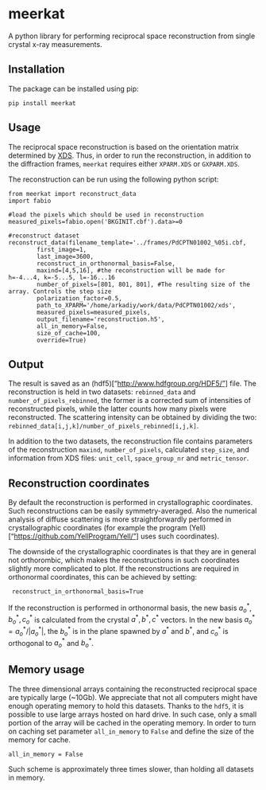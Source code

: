 # meerkat
A python library for performing reciprocal space reconstruction from single crystal x-ray measurements. 

## Installation
The package can be installed using pip:

    pip install meerkat

## Usage

The reciprocal space reconstruction is based on the orientation matrix determined by [XDS](“xds.mpimf-heidelberg.mpg.de”). Thus, in order to run the reconstruction, in addition to the diffraction frames, `meerkat` requires either `XPARM.XDS` or `GXPARM.XDS`.

The reconstruction can be run using the following python script:

```
from meerkat import reconstruct_data
import fabio

#load the pixels which should be used in reconstruction
measured_pixels=fabio.open('BKGINIT.cbf').data>=0

#reconstruct dataset
reconstruct_data(filename_template='../frames/PdCPTN01002_%05i.cbf,
        first_image=1,
        last_image=3600,
        reconstruct_in_orthonormal_basis=False,
        maxind=[4,5,16], #the reconstruction will be made for h=-4...4, k=-5...5, l=-16...16
        number_of_pixels=[801, 801, 801], #The resulting size of the array. Controls the step size
        polarization_factor=0.5,
        path_to_XPARM='/home/arkadiy/work/data/PdCPTN01002/xds',
        measured_pixels=measured_pixels,
        output_filename='reconstruction.h5',
        all_in_memory=False,
        size_of_cache=100,
        override=True)
```

## Output
The result is saved as an (hdf5)[“http://www.hdfgroup.org/HDF5/”] file. The reconstruction is held in two datasets: `rebinned_data` and `number_of_pixels_rebinned`, the former is a corrected sum of intensities of reconstructed pixels, while the latter counts how many pixels were reconstructed. The scattering intensity can be obtained by dividing the two: `rebinned_data[i,j,k]/number_of_pixels_rebinned[i,j,k]`.

In addition to the two datasets, the reconstruction file contains parameters of the reconstruction `maxind`,  `number_of_pixels`, calculated `step_size`, and information from XDS files: `unit_cell`, `space_group_nr` and `metric_tensor`.

## Reconstruction coordinates

By default the reconstruction is performed in crystallographic coordinates. Such reconstructions can be easily symmetry-averaged. Also the numerical analysis of diffuse scattering is more straightforwardly performed in crystallographic coordinates (for example the program (Yell)[“https://github.com/YellProgram/Yell/”] uses such coordinates).

The downside of the crystallographic coordinates is that they are in general not orthorombic, which makes the reconstructions in such coordinates slightly more complicated to plot. If the reconstructions are required in orthonormal coordinates, this can be achieved by setting: 

     reconstruct_in_orthonormal_basis=True

If the reconstruction is performed in orthonormal basis, the new basis $a_o^*,b_o^*,c_o^*$ is calculated from the crystal $a^*,b^*,c^*$ vectors. In the new basis $a_o^*=a_o^*/|a_o^*|$, the $b_o^*$ is in the plane spawned by $a^*$ and $b^*$, and $c_o^*$ is orthogonal to  $a_o^*$ and $b_o^*$.

## Memory usage
The three dimensional arrays containing the reconstructed reciprocal space are typically large (~10Gb). We appreciate that not all computers might have enough operating memory to hold this datasets. Thanks to the `hdf5`, it is possible to use large arrays hosted on hard drive. In such case, only a small portion of the array will be cached in the operating memory. In order to turn on caching set parameter `all_in_memory` to `False` and define the size of the memory for cache.

    all_in_memory = False

Such scheme is approximately three times slower, than holding all datasets in memory.
